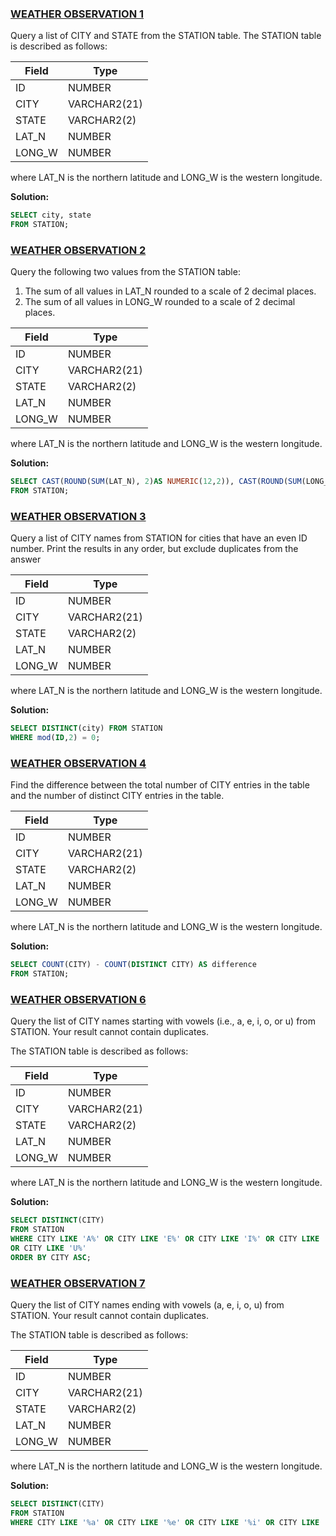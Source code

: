 ### [WEATHER OBSERVATION 1](https://www.hackerrank.com/challenges/weather-observation-station-1/problem?isFullScreen=true) ###

Query a list of CITY and STATE from the STATION table.
The STATION table is described as follows:

|  Field | Type |
|-------|-----|
| ID  | NUMBER |
| CITY | VARCHAR2(21)   |
| STATE  | VARCHAR2(2)  |
| LAT_N |  NUMBER |
| LONG_W | NUMBER |

where LAT_N is the northern latitude and LONG_W is the western longitude.

**Solution:**
```sql
SELECT city, state
FROM STATION;
```
### [WEATHER OBSERVATION 2](https://www.hackerrank.com/challenges/weather-observation-station-2/problem?isFullScreen=true) ###

Query the following two values from the STATION table:

1. The sum of all values in LAT_N rounded to a scale of 2 decimal places.
2. The sum of all values in LONG_W rounded to a scale of 2 decimal places.

|  Field | Type |
|-------|-----|
| ID  | NUMBER |
| CITY | VARCHAR2(21)   |
| STATE  | VARCHAR2(2)  |
| LAT_N |  NUMBER |
| LONG_W | NUMBER |

where LAT_N is the northern latitude and LONG_W is the western longitude.

**Solution:**
```sql
SELECT CAST(ROUND(SUM(LAT_N), 2)AS NUMERIC(12,2)), CAST(ROUND(SUM(LONG_W), 2) AS NUMERIC(12,2)) 
FROM STATION;
```

### [WEATHER OBSERVATION 3](https://www.hackerrank.com/challenges/weather-observation-station-3/problem?isFullScreen=true) ###

Query a list of CITY names from STATION for cities that have an even ID number. Print the results in any order, but exclude duplicates from the answer

|  Field | Type |
|-------|-----|
| ID  | NUMBER |
| CITY | VARCHAR2(21)   |
| STATE  | VARCHAR2(2)  |
| LAT_N |  NUMBER |
| LONG_W | NUMBER |

where LAT_N is the northern latitude and LONG_W is the western longitude.

**Solution:**
```sql
SELECT DISTINCT(city) FROM STATION 
WHERE mod(ID,2) = 0;
```

### [WEATHER OBSERVATION 4](https://www.hackerrank.com/challenges/weather-observation-station-4/problem?isFullScreen=true) ###

Find the difference between the total number of CITY entries in the table and the number of distinct CITY entries in the table.

|  Field | Type |
|-------|-----|
| ID  | NUMBER |
| CITY | VARCHAR2(21)   |
| STATE  | VARCHAR2(2)  |
| LAT_N |  NUMBER |
| LONG_W | NUMBER |

where LAT_N is the northern latitude and LONG_W is the western longitude.

**Solution:**
```sql
SELECT COUNT(CITY) - COUNT(DISTINCT CITY) AS difference
FROM STATION;
```

### [WEATHER OBSERVATION 6](https://www.hackerrank.com/challenges/weather-observation-station-6/problem?isFullScreen=true) ###

Query the list of CITY names starting with vowels (i.e., a, e, i, o, or u) from STATION. Your result cannot contain duplicates.

The STATION table is described as follows:

|  Field | Type |
|-------|-----|
| ID  | NUMBER |
| CITY | VARCHAR2(21)   |
| STATE  | VARCHAR2(2)  |
| LAT_N |  NUMBER |
| LONG_W | NUMBER |

where LAT_N is the northern latitude and LONG_W is the western longitude.

**Solution:**
```sql
SELECT DISTINCT(CITY) 
FROM STATION 
WHERE CITY LIKE 'A%' OR CITY LIKE 'E%' OR CITY LIKE 'I%' OR CITY LIKE 'O%' 
OR CITY LIKE 'U%'
ORDER BY CITY ASC; 
```

### [WEATHER OBSERVATION 7](https://www.hackerrank.com/challenges/weather-observation-station-7/problem?isFullScreen=true) ###

Query the list of CITY names ending with vowels (a, e, i, o, u) from STATION. Your result cannot contain duplicates.

The STATION table is described as follows:

|  Field | Type |
|-------|-----|
| ID  | NUMBER |
| CITY | VARCHAR2(21)   |
| STATE  | VARCHAR2(2)  |
| LAT_N |  NUMBER |
| LONG_W | NUMBER |

where LAT_N is the northern latitude and LONG_W is the western longitude.

**Solution:**
```sql
SELECT DISTINCT(CITY)
FROM STATION
WHERE CITY LIKE '%a' OR CITY LIKE '%e' OR CITY LIKE '%i' OR CITY LIKE '%o' OR CITY LIKE '%u';
```
